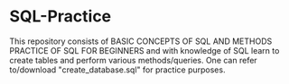 # SQL-Practice
This repository consists of BASIC CONCEPTS OF SQL AND METHODS PRACTICE OF SQL FOR BEGINNERS and with knowledge of SQL learn to create tables and perform various methods/queries. One can refer to/download "create_database.sql" for practice purposes.
